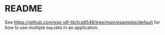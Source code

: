 # README

See https://github.com/esp-idf-lib/tca9548/tree/main/examples/default for how
to use multiple `bmp180`s in an application.
